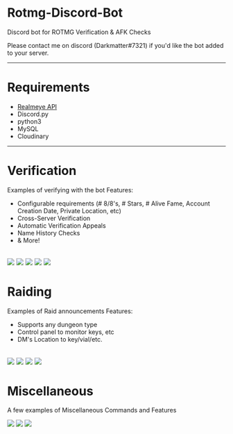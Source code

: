 # Rotmg-Discord-Bot
Discord bot for ROTMG Verification &amp; AFK Checks

Please contact me on discord (Darkmatter#7321) if you'd like the bot added to your server.

-----
# Requirements
- [Realmeye API](https://github.com/Jacobvs/RealmEye-API)
- Discord.py
- python3
- MySQL
- Cloudinary

-----
# Verification
Examples of verifying with the bot
Features:
- Configurable requirements (# 8/8's, # Stars, # Alive Fame, Account Creation Date, Private Location, etc)
- Cross-Server Verification
- Automatic Verification Appeals
- Name History Checks
- & More!

![](https://i.imgur.com/UT8pK7D.png)
![](https://i.imgur.com/WpCK1sm.png)
![](https://i.imgur.com/XEb9irx.png)
![](https://i.imgur.com/lYxU2jl.png)
![](https://i.imgur.com/tqjdDYc.png)
----
# Raiding
Examples of Raid announcements
Features:
- Supports any dungeon type
- Control panel to monitor keys, etc
- DM's Location to key/vial/etc.

![](https://i.imgur.com/TTazLL5.png)
![](https://i.imgur.com/lKxb2qX.png)
![](https://i.imgur.com/BaEtE6q.png)
![](https://i.imgur.com/RZcvxUc.png)
-----
# Miscellaneous
A few examples of Miscellaneous Commands and Features

![](https://i.imgur.com/OyOaBqI.png)
![](https://i.imgur.com/1t7FUCW.png)
![](https://i.imgur.com/bpFc4rL.png)

